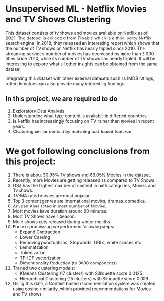 # Unsupervised ML - Netflix Movies and TV Shows Clustering

This dataset consists of tv shows and movies available on Netflix as of 2021. The dataset is collected from Flixable which is a third-party Netflix search engine. In 2018, they released an interesting report which shows that the number of TV shows on Netflix has nearly tripled since 2010. The streaming service’s number of movies has decreased by more than 2,000 titles since 2010, while its number of TV shows has nearly tripled. It will be interesting to explore what all other insights can be obtained from the same dataset.

Integrating this dataset with other external datasets such as IMDB ratings, rotten tomatoes can also provide many interesting findings.

## <b>In this  project, we are required to do </b>
1. Exploratory Data Analysis
2. Understanding what type content is available in different countries
3. Is Netflix has increasingly focusing on TV rather than movies in recent years.
4. Clustering similar content by matching text-based features

# We got following conclusions from this project:

1. There is about 30.95% TV shows and 69.05% Movies in the dataset.
2. Recently, more Movies are getting released as compared to TV Shows.
3. USA has the highest number of content in both categories, Movies and Tv shows.
4. TV-MA rated movies are most popular.
5. Top 3 content genres are International movies, dramas, comedies.
6. Anupan Kher acted in most number of Movies.
7. Most movies have duration around 90 minutes.
8. Most TV Shows have 1 Season.
9. More shows gets released during winter months.
10. For text processing we performed following steps:
     - Expand Contraction
     - Lower Caseing
     - Removing punctuations, Stopwords, URLs, white spaces etc.
     - Lemmatzation
     - Tokenization
     - TF-IDF vectorization
     - Dimentionality Reduction (to 3000 components)
11. Trained two clustering models:
     - KMeans Clustering (17 clusters) with Silhouette score 0.0125
     - Hierarchical Clustering (15 clusters) with Silhouette score 0.006
12. Using this data, a Content based recommendation system was created using cosine similarity, which provided recommendations for Movies and TV shows.


